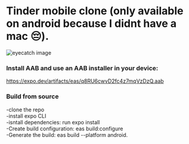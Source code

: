 
# Tinder mobile clone (only available on android because I didnt have a mac 😔).
![eyecatch image](https://firebasestorage.googleapis.com/v0/b/bettertinder-4ff52.appspot.com/o/easytinder_eyecatch.png?alt=media&token=e1720f8f-f67e-4e63-a08f-66890714cfba)
### Install AAB and use an AAB installer in your device: 
https://expo.dev/artifacts/eas/q8RU6cwvD2fc4z7mqVzDzQ.aab
### Build from source
-clone the repo <br/>
-install expo CLI <br/>
-isntall dependencies: run expo install <br/>
-Create build configuration: eas build:configure <br/>
-Generate the build: eas build --platform android.
